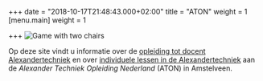 +++
date = "2018-10-17T21:48:43.000+02:00"
title = "ATON"
weight = 1
[menu.main]
weight = 1

+++
![Game with two chairs](/game-with-two-chairs-1.jpg)

Op deze site vindt u informatie over de [opleiding tot docent Alexandertechniek](#opleiding) en over 
[individuele lessen in de Alexandertechniek](#individuele-lessen) aan de _Alexander Techniek Opleiding Nederland_ (ATON) 
in Amstelveen.



